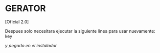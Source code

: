 # GERATOR

[Oficial 2.0]

Despues solo necesitara ejecutar la siguiente linea para usar nuevamente: key

_y pegarlo en el instalador_
